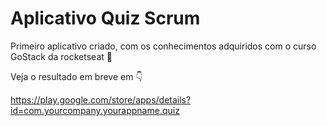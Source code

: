 
# Aplicativo Quiz Scrum

Primeiro aplicativo criado, com os conhecimentos adquiridos com o curso GoStack  da rocketseat 🚀




 Veja o resultado em breve em 👇
 
 
 https://play.google.com/store/apps/details?id=com.yourcompany.yourappname.quiz

